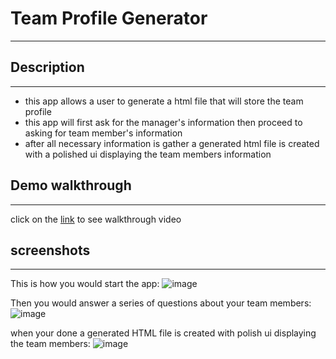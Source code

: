 # Team Profile Generator
-------------------------

## Description
---------------
- this app allows a user to generate a html file that will store the team profile
- this app will first ask for the manager's information then proceed to asking for team member's information
- after all necessary information is gather a generated html file is created with a polished ui displaying the team members information

## Demo walkthrough
--------------------
click on the [link](https://drive.google.com/file/d/1_jFGg-bMM_gdLABUnNpAxucdQvZxRYps/view) to see walkthrough video

## screenshots
---------------
This is how you would start the app:
![image](https://user-images.githubusercontent.com/37052240/191155327-635e28d8-08d9-4ab2-af10-796b0f13767a.png)

Then you would answer a series of questions about your team members:
![image](https://user-images.githubusercontent.com/37052240/191155581-97b6ef3f-5ace-4166-9724-c2cdabf7d115.png)

when your done a generated HTML file is created with polish ui displaying the team members:
![image](https://user-images.githubusercontent.com/37052240/191154746-4e9e2958-9790-4e76-ba98-f0628b47a5fe.png)
